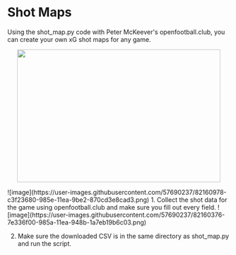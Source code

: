 # Shot Maps
Using the shot_map.py code with Peter McKeever's openfootball.club, you can create your own xG shot maps for any game.
<p align="center">
  <img width="460" height="300" src="http://www.fillmurray.com/460/300">
</p>
  ![image](https://user-images.githubusercontent.com/57690237/82160978-c3f23680-985e-11ea-9be2-870cd3e8cad3.png)
1. Collect the shot data for the game using openfootball.club and make sure you fill out every field.
![image](https://user-images.githubusercontent.com/57690237/82160376-7e336f00-985a-11ea-948b-1a7eb19b6c03.png)

2. Make sure the downloaded CSV is in the same directory as shot_map.py and run the script.


